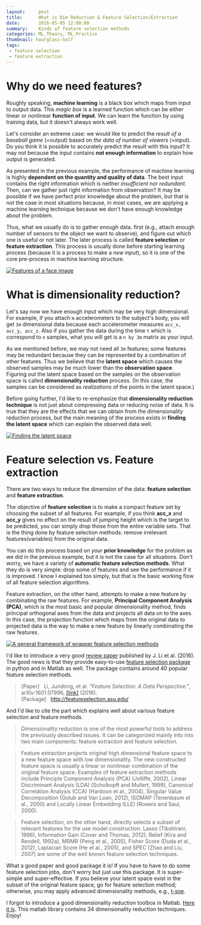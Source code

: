 ```yaml
---
layout:     post
title:      What is Dim Reduction & Feature Selection/Extraction
date:       2016-05-05 12:00:00
summary:    Kinds of feature selection methods
categories: ML_Theory, ML_Practice
thumbnail: hourglass-half
tags:
 - feature selection
 - feature extraction
---
```


# Why do we need features?

Roughly speaking, **machine learning** is a black box which maps from input to output data. This *magic box* is a learned function which can be either linear or nonlinear **function of input**. We can learn the function by using training data, but it doesn't always work well.

Let's consider an extreme case: we would like to predict the *result of a baseball game* (=output) based on *the data of number of viewers* (=input). Do you think it is possible to accurately predict the result with this input? It may not because the input contains **not enough information** to explain how output is generated.

As presented in the previous example, the performance of machine learning is highly **dependent on the quantity and quality of data**. The best input contains the right information which is neither *insufficient* nor *redundant*. Then, can we gather just right information from observation? It may be possible if we have perfect prior knowledge about the problem, but that is not the case in most situations because, in most cases, we are applying a machine learning technique because we don't have enough knowledge about the problem.

Thus, what we usually do is to gather *enough* data. first (e.g., attach enough number of sensors to the object we want to observe), and figure out which one is useful or not later. The later process is called **feature selection** or **feature extraction**. This process is usually done before starting learning process (because it is a process to make a *new input*), so it is one of the core pre-process in machine learning structure.

[![Features of a face image][S3_FeatureFace]][Src_FeatureFace]

# What is dimensionality reduction?

Let's say now we have enough input which may be very high dimensional. For example, if you attach ```m``` accelerometers to the subject's body, you will get ```3m``` dimensional data because each accelerometer measures ```acc_x, acc_y, acc_z```. Also if you gather the data during the time ```t``` which is correspond to ```n``` samples, what you will get is a ```n by 3m``` matrix as your input.

As we mentioned before, we may not need all ```3m``` features; some features may be redundant because they can be represented by a combination of other features. Thus we believe that the **latent space** which causes the observed samples may be much lower than the **observation space**. Figuring out the latent space based on the samples on the observation space is called **dimensionality reduction** process. (In this case, the samples can be considered as *realizations* of the points in the latent space.)

Before going further, I'd like to re-emphasize that **dimensionality reduction technique** is not just about compressing data or reducing noise of data. It is true that they are the effects that we can obtain from the dimensionality reduction process, but the main meaning of the process exists in **finding the latent space** which can explain the observed data well.

[![Finding the latent space][S3_Dim]][Src_Dim]

# Feature selection vs. Feature extraction

There are two ways to reduce the dimension of the data: **feature selection** and **feature extraction**.

The objective of **feature selection** is to make a compact feature set by choosing the subset of all features. For example, if you think **acc_x** and **acc_y** gives no effect on the result of jumping height which is the target to be predicted, you can simply drop those from the entire variable sets. That is the thing done by feature selection methods: remove irrelevant features(variables) from the original data.

You can do this process based on your **prior knowledge** for the problem as we did in the previous example, but it is not the case for all situations. Don't worry, we have a variety of **automatic feature selection methods**. What they do is very simple: drop some of features and see the performance if it is improved. I know I explained too simply, but that is the basic working flow of all feature selection algorithms.

Feature extraction, on the other hand, attempts to make a new feature by combinating the raw features. For example, **Principal Component Analysis (PCA)**, which is the most basic and popular dimensionality method, finds principal orthogonal axes from the data and projects all data on to the axes. In this case, the projection function which maps from the original data to projected data is the way to make a new feature by linearly combinating the raw features.

[![A general framework of wrapper feature selection methods][S3_Feat]][feat]

I'd like to introduce a very good [review paper][feat] published by J. Li et al. (2016). The good news is that they provide easy-to-use [feature selection package][pack] in python and in Matlab as well. The package contains around 40 popular feature selection methods.

> [Paper] &nbsp; Li, Jundong, et al. *"Feature Selection: A Data Perspective."*, arXiv:1601.07996, [[link]](http://arxiv.org/abs/1601.07996) (2016). </br>
> [Package]  &nbsp; http://featureselection.asu.edu/

And I'd like to cite the part which explains well about various feature selection and feature methods.

> Dimensionality reduction is one of the most powerful tools to address the previously
described issues. It can be categorized mainly into into two main components: feature extraction
and feature selection.

> Feature extraction projects original high dimensional feature
space to a new feature space with low dimensionality. The new constructed feature space is
usually a linear or nonlinear combination of the original feature space. Examples of feature
extraction methods include Principle Component Analysis (PCA) (Jolliffe, 2002), Linear
Discriminant Analysis (LDA) (Scholkopft and Mullert, 1999), Canonical Correlation Analysis
(CCA) (Hardoon et al., 2004), Singular Value Decomposition (Golub and Van Loan,
2012), ISOMAP (Tenenbaum et al., 2000) and Locally Linear Embedding (LLE) (Roweis and Saul,
2000).

> Feature selection, on the other hand, directly selects a subset of relevant features for
the use model construction. Lasso (Tibshirani, 1996), Information Gain (Cover and Thomas,
2012), Relief (Kira and Rendell, 1992a), MRMR (Peng et al., 2005), Fisher Score (Duda et al.,
2012), Laplacian Score (He et al., 2005), and SPEC (Zhao and Liu, 2007) are some of the
well known feature selection techniques.

What a good paper and good package it is! If you have to have to do some feature selection jobs, don't worry but just use this package. It is super-simple and super-effective. If you believe your latent space exist in the subset of the original feature space, go for feature selection method; otherwise, you may apply advanced dimensionality methods, e.g., [t-sne][wiki-tsne]. 

I forgot to introduce a good dimensionality reduction toolbox in Matlab. [Here it is][matlab_dim]. This matlab library contains 34 dimensionality reduction techniques. Enjoy!


[feat]: http://arxiv.org/abs/1601.07996
[pack]: http://featureselection.asu.edu/
[wiki-tsne]: https://en.wikipedia.org/wiki/T-distributed_stochastic_neighbor_embedding
[matlab_dim]: https://lvdmaaten.github.io/drtoolbox/

[S3_FeatureFace]: {{site.imgurl}}/FeatureFace.jpg
[Src_FeatureFace]: http://www.seestorm.com/technologies/cv/ffe_sdk/
[S3_Dim]: {{site.imgurl}}/dimreduct.png
[Src_Dim]: http://research.cs.aalto.fi/pml/software/dredviz/
[S3_Feat]: {{site.imgurl}}/FeatMethods.png
